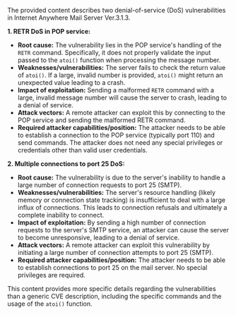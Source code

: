 The provided content describes two denial-of-service (DoS) vulnerabilities in Internet Anywhere Mail Server Ver.3.1.3.

**1. RETR DoS in POP service:**

*   **Root cause:** The vulnerability lies in the POP service's handling of the `RETR` command. Specifically, it does not properly validate the input passed to the `atoi()` function when processing the message number.
*   **Weaknesses/vulnerabilities:** The server fails to check the return value of `atoi()`. If a large, invalid number is provided, `atoi()` might return an unexpected value leading to a crash.
*   **Impact of exploitation:** Sending a malformed `RETR` command with a large, invalid message number will cause the server to crash, leading to a denial of service.
*   **Attack vectors:** A remote attacker can exploit this by connecting to the POP service and sending the malformed RETR command.
*   **Required attacker capabilities/position:** The attacker needs to be able to establish a connection to the POP service (typically port 110) and send commands. The attacker does not need any special privileges or credentials other than valid user credentials.

**2. Multiple connections to port 25 DoS:**

*   **Root cause:** The vulnerability is due to the server's inability to handle a large number of connection requests to port 25 (SMTP).
*   **Weaknesses/vulnerabilities:** The server's resource handling (likely memory or connection state tracking) is insufficient to deal with a large influx of connections. This leads to connection refusals and ultimately a complete inability to connect.
*   **Impact of exploitation:** By sending a high number of connection requests to the server's SMTP service, an attacker can cause the server to become unresponsive, leading to a denial of service.
*   **Attack vectors:**  A remote attacker can exploit this vulnerability by initiating a large number of connection attempts to port 25 (SMTP).
*   **Required attacker capabilities/position:** The attacker needs to be able to establish connections to port 25 on the mail server. No special privileges are required.

This content provides more specific details regarding the vulnerabilities than a generic CVE description, including the specific commands and the usage of the `atoi()` function.